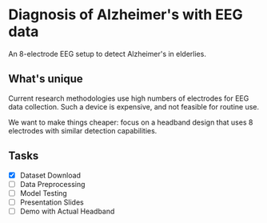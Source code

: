 # Diagnosis of Alzheimer's with EEG data

An 8-electrode EEG setup to detect Alzheimer's in elderlies.

## What's unique

Current research methodologies use high numbers of electrodes for EEG data collection. Such a device is expensive, and not feasible for routine use.

We want to make things cheaper: focus on a headband design that uses 8 electrodes with similar detection capabilities.

## Tasks
- [x] Dataset Download
- [ ] Data Preprocessing
- [ ] Model Testing
- [ ] Presentation Slides
- [ ] Demo with Actual Headband
